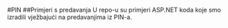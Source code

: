 #PIN
##Primjeri s predavanja
U repo-u su primjeri ASP.NET koda koje smo izradili vježbajući na predavanjima iz PIN-a.